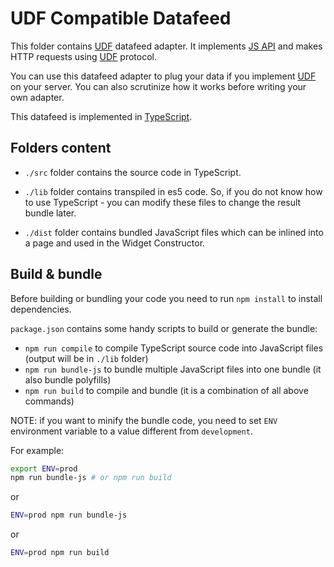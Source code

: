 # UDF Compatible Datafeed

This folder contains [UDF](https://github.com/tradingview/charting_library/wiki/UDF) datafeed adapter. It implements
[JS API](https://github.com/tradingview/charting_library/wiki/JS%20API) and makes HTTP requests using
[UDF](https://github.com/tradingview/charting_library/wiki/UDF) protocol.

You can use this datafeed adapter to plug your data if you implement
[UDF](https://github.com/tradingview/charting_library/wiki/UDF) on your server. You can also scrutinize how it works
before writing your own adapter.

This datafeed is implemented in [TypeScript](https://github.com/Microsoft/TypeScript/).

## Folders content

-   `./src` folder contains the source code in TypeScript.

-   `./lib` folder contains transpiled in es5 code. So, if you do not know how to use TypeScript - you can modify these
    files to change the result bundle later.

-   `./dist` folder contains bundled JavaScript files which can be inlined into a page and used in the Widget
    Constructor.

## Build & bundle

Before building or bundling your code you need to run `npm install` to install dependencies.

`package.json` contains some handy scripts to build or generate the bundle:

-   `npm run compile` to compile TypeScript source code into JavaScript files (output will be in `./lib` folder)
-   `npm run bundle-js` to bundle multiple JavaScript files into one bundle (it also bundle polyfills)
-   `npm run build` to compile and bundle (it is a combination of all above commands)

NOTE: if you want to minify the bundle code, you need to set `ENV` environment variable to a value different from
`development`.

For example:

```bash
export ENV=prod
npm run bundle-js # or npm run build
```

or

```bash
ENV=prod npm run bundle-js
```

or

```bash
ENV=prod npm run build
```
